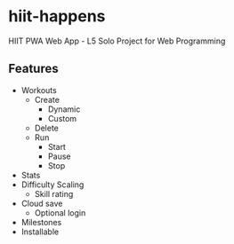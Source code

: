 # hiit-happens
HIIT PWA Web App - L5 Solo Project for Web Programming

## Features

* Workouts
  * Create
    * Dynamic
    * Custom
  * Delete
  * Run
    * Start
    * Pause
    * Stop
* Stats
* Difficulty Scaling
  * Skill rating
* Cloud save
  * Optional login
* Milestones
* Installable
